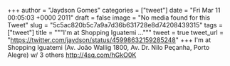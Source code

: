 
+++
author = "Jaydson Gomes"
categories = ["tweet"]
date = "Fri Mar 11 00:05:03 +0000 2011"
draft = false
image = "No media found for this Tweet"
slug = "5c5ac820b5c7a9a7d36b631728e8d74208439315"
tags = ["tweet"]
title = """I'm at Shopping Iguatemi ..."""
tweet = true
tweet_url = "https://twitter.com/jaydson/status/45998632159285248"
+++
I'm at Shopping Iguatemi (Av. João Wallig 1800, Av. Dr. Nilo Peçanha, Porto Alegre) w/ 3 others http://4sq.com/hGkO0K

